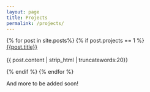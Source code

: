 ```yaml
---
layout: page
title: Projects
permalink: /projects/
---
```

<div class="wrapper">
{% for post in site.posts%}
{% if post.projects == 1 %}
<div class="post postContent">
  <!--<img class="round-img" src="{{post.img}}" style="float:left" alt="Post image">-->
  <div class="postTitle">
  <a class='postLink' href="{{post.url}}">{{post.title}}</a>
  </div>
  <div class="postExt">
  <br>
 {{ post.content | strip_html | truncatewords:20}}
  </div>
  </div>


{% endif %}
{% endfor %}

<p>And more to be added soon!</p>

</div>
